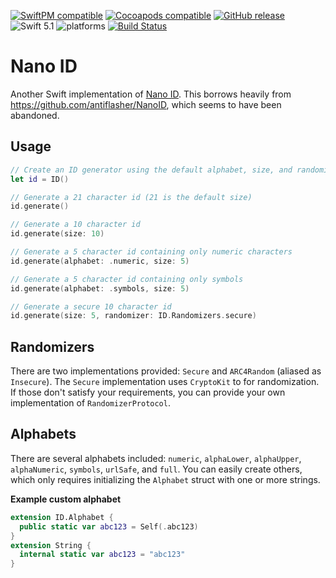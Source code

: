 [![SwiftPM compatible](https://img.shields.io/badge/SwiftPM-compatible-orange.svg)](#swift-package-manager) [![Cocoapods compatible](https://img.shields.io/cocoapods/v/NanoID)](https://cocoapods.org/pods/NanoID) [![GitHub release](https://img.shields.io/github/release/Tundaware/NanoID/all.svg)](https://github.com/Tundaware/NanoID/releases) ![Swift 5.1](https://img.shields.io/badge/Swift-5.1-orange.svg) ![platforms](https://img.shields.io/cocoapods/p/NanoID) [![Build Status](https://travis-ci.com/Tundaware/NanoID.svg?branch=master)](https://travis-ci.com/Tundaware/NanoID)

# Nano ID

Another Swift implementation of [Nano ID](https://github.com/ai/nanoid). This borrows
heavily from https://github.com/antiflasher/NanoID, which seems to have been abandoned.

## Usage

```swift
// Create an ID generator using the default alphabet, size, and randomizer
let id = ID()

// Generate a 21 character id (21 is the default size)
id.generate() 

// Generate a 10 character id
id.generate(size: 10) 

// Generate a 5 character id containing only numeric characters
id.generate(alphabet: .numeric, size: 5) 

// Generate a 5 character id containing only symbols
id.generate(alphabet: .symbols, size: 5)

// Generate a secure 10 character id
id.generate(size: 5, randomizer: ID.Randomizers.secure)
```

## Randomizers

There are two implementations provided: `Secure` and `ARC4Random` (aliased as `Insecure`). The `Secure` implementation uses `CryptoKit` to for randomization. 
If those don't satisfy your requirements, you can provide your own implementation of `RandomizerProtocol`.

## Alphabets

There are several alphabets included: `numeric`, `alphaLower`, `alphaUpper`, `alphaNumeric`, `symbols`, `urlSafe`, and `full`.
You can easily create others, which only requires initializing the `Alphabet` struct with one or more strings.

**Example custom alphabet**
```swift
extension ID.Alphabet {
  public static var abc123 = Self(.abc123)
}
extension String {
  internal static var abc123 = "abc123" 
}
```
